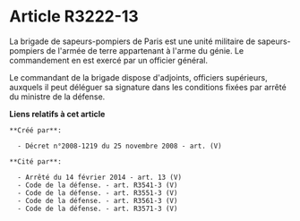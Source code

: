# Article R3222-13

La brigade de sapeurs-pompiers de Paris est une unité militaire de sapeurs-pompiers de l'armée de terre appartenant à l'arme
du génie. Le commandement en est exercé par un officier général.

Le commandant de la brigade dispose d'adjoints, officiers supérieurs, auxquels il peut déléguer sa signature dans les
conditions fixées par arrêté du ministre de la défense.

**Liens relatifs à cet article**

	**Créé par**:

	  - Décret n°2008-1219 du 25 novembre 2008 - art. (V)

	**Cité par**:

	  - Arrêté du 14 février 2014 - art. 13 (V)
	  - Code de la défense. - art. R3541-3 (V)
	  - Code de la défense. - art. R3551-3 (V)
	  - Code de la défense. - art. R3561-3 (V)
	  - Code de la défense. - art. R3571-3 (V)
